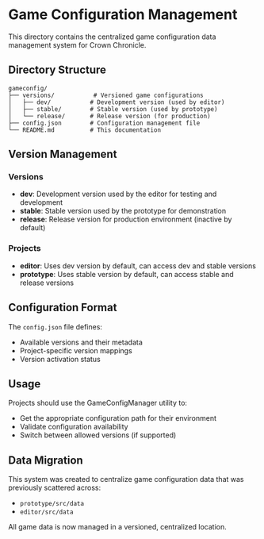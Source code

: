 # Game Configuration Management

This directory contains the centralized game configuration data management system for Crown Chronicle.

## Directory Structure

```
gameconfig/
├── versions/           # Versioned game configurations
│   ├── dev/           # Development version (used by editor)
│   ├── stable/        # Stable version (used by prototype)
│   └── release/       # Release version (for production)
├── config.json        # Configuration management file
└── README.md          # This documentation
```

## Version Management

### Versions

- **dev**: Development version used by the editor for testing and development
- **stable**: Stable version used by the prototype for demonstration
- **release**: Release version for production environment (inactive by default)

### Projects

- **editor**: Uses dev version by default, can access dev and stable versions
- **prototype**: Uses stable version by default, can access stable and release versions

## Configuration Format

The `config.json` file defines:
- Available versions and their metadata
- Project-specific version mappings
- Version activation status

## Usage

Projects should use the GameConfigManager utility to:
- Get the appropriate configuration path for their environment
- Validate configuration availability
- Switch between allowed versions (if supported)

## Data Migration

This system was created to centralize game configuration data that was previously scattered across:
- `prototype/src/data`
- `editor/src/data`

All game data is now managed in a versioned, centralized location.
